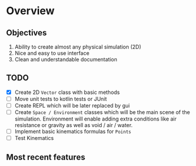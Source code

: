 # Overview

## Objectives

1. Ability to create almost any physical simulation (2D)
2. Nice and easy to use interface
3. Clean and understandable documentation

## TODO
- [x] Create 2D `Vector` class with basic methods
- [ ] Move unit tests to kotlin tests or JUnit
- [ ] Create REPL which will be later replaced by gui 
- [ ] Create `Space / Environment` classes which will be the main scene of the simulation. Environment will enable adding
extra conditions like air resistance or gravity as well as void / air / water. 
- [ ] Implement basic kinematics formulas for `Points`
- [ ] Test Kinematics

## Most recent features
